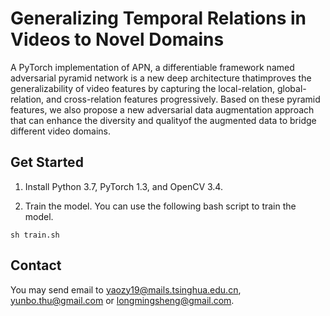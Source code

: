 # Generalizing Temporal Relations in Videos to Novel Domains
A PyTorch implementation of APN, a differentiable framework named adversarial pyramid network is a new deep architecture thatimproves the generalizability of video features by capturing the local-relation, global-relation, and cross-relation features progressively. Based on these pyramid features, we also propose a new adversarial data augmentation approach that can enhance the diversity and qualityof the augmented data to bridge different video domains. 

## Get Started
1. Install Python 3.7, PyTorch 1.3, and OpenCV 3.4.  


3. Train the model. You can use the following bash script to train the model. 
```
sh train.sh
```


## Contact
You may send email to yaozy19@mails.tsinghua.edu.cn, yunbo.thu@gmail.com or longmingsheng@gmail.com. 

 

